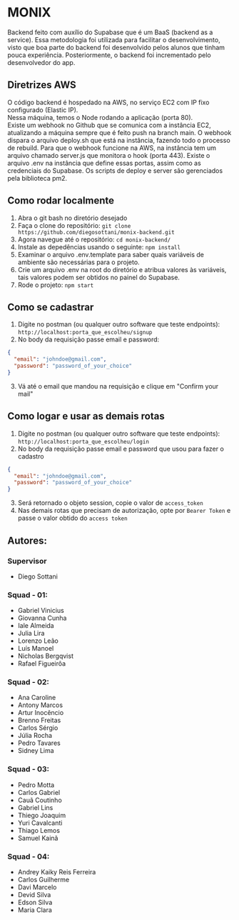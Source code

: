 # MONIX

Backend feito com auxílio do Supabase que é um BaaS (backend as a service).
Essa metodologia foi utilizada para facilitar o desenvolvimento, visto que boa parte do backend foi desenvolvido pelos alunos que tinham pouca experiência. Posteriormente, o backend foi incrementado pelo desenvolvedor do app.

## Diretrizes AWS

O código backend é hospedado na AWS, no serviço EC2 com IP fixo configurado (Elastic IP).  
Nessa máquina, temos o Node rodando a aplicação (porta 80).  
Existe um webhook no Github que se comunica com a instância EC2, atualizando a máquina sempre que é feito push na branch main.
O webhook dispara o arquivo deploy.sh que está na instância, fazendo todo o processo de rebuild.
Para que o webhook funcione na AWS, na instância tem um arquivo chamado server.js que monitora o hook (porta 443).
Existe o arquivo .env na instância que define essas portas, assim como as credenciais do Supabase.
Os scripts de deploy e server são gerenciados pela biblioteca pm2.

## Como rodar localmente

1. Abra o git bash no diretório desejado
2. Faça o clone do repositório: `git clone https://github.com/diegosottani/monix-backend.git`
3. Agora navegue até o repositório: `cd monix-backend/`
4. Instale as depedências usando o seguinte: `npm install`
5. Examinar o arquivo .env.template para saber quais variáveis de ambiente são necessárias para o projeto.
6. Crie um arquivo .env na root do diretório e atribua valores às variáveis, tais valores podem ser obtidos no painel do Supabase.
7. Rode o projeto: `npm start`

## Como se cadastrar

1. Digite no postman (ou qualquer outro software que teste endpoints): `http://localhost:porta_que_escolheu/signup`
2. No body da requisição passe email e password:

```json
{
  "email": "johndoe@gmail.com",
  "password": "password_of_your_choice"
}
```

3. Vá até o email que mandou na requisição e clique em "Confirm your mail"

## Como logar e usar as demais rotas

1. Digite no postman (ou qualquer outro software que teste endpoints): `http://localhost:porta_que_escolheu/login`
2. No body da requisição passe email e password que usou para fazer o cadastro

```json
{
  "email": "johndoe@gmail.com",
  "password": "password_of_your_choice"
}
```

3. Será retornado o objeto session, copie o valor de `access_token`
4. Nas demais rotas que precisam de autorização, opte por `Bearer Token` e passe o valor obtido do `access token`

## Autores:

### Supervisor

- Diego Sottani

### Squad - 01:

- Gabriel Vinicius
- Giovanna Cunha
- Iale Almeida
- Julia Lira
- Lorenzo Leão
- Luís Manoel
- Nicholas Bergqvist
- Rafael Figueirôa

### Squad - 02:

- Ana Caroline
- Antony Marcos
- Artur Inocêncio
- Brenno Freitas
- Carlos Sérgio
- Júlia Rocha
- Pedro Tavares
- Sidney Lima

### Squad - 03:

- Pedro Motta
- Carlos Gabriel
- Cauã Coutinho
- Gabriel Lins
- Thiego Joaquim
- Yuri Cavalcanti
- Thiago Lemos
- Samuel Kainã

### Squad - 04:

- Andrey Kaiky Reis Ferreira
- Carlos Guilherme
- Davi Marcelo
- Devid Silva
- Edson Silva
- Maria Clara
